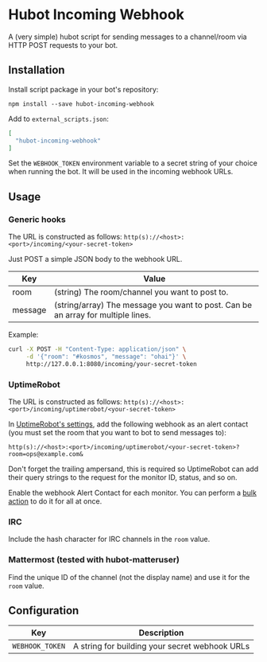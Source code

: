# Hubot Incoming Webhook

A (very simple) hubot script for sending messages to a channel/room via HTTP
POST requests to your bot.

## Installation

Install script package in your bot's repository:

    npm install --save hubot-incoming-webhook

Add to `external_scripts.json`:

```json
[
  "hubot-incoming-webhook"
]
```

Set the `WEBHOOK_TOKEN` environment variable to a secret string of your choice
when running the bot. It will be used in the incoming webhook URLs.

## Usage

### Generic hooks

The URL is constructed as follows: `http(s)://<host>:<port>/incoming/<your-secret-token>`

Just POST a simple JSON body to the webhook URL.

| Key | Value |
| --- | ----- |
| room | (string) The room/channel you want to post to. |
| message | (string/array) The message you want to post. Can be an array for multiple lines. |

Example:

```sh
curl -X POST -H "Content-Type: application/json" \
     -d '{"room": "#kosmos", "message": "ohai"}' \
     http://127.0.0.1:8080/incoming/your-secret-token
```

### UptimeRobot

The URL is constructed as follows: `http(s)://<host>:<port>/incoming/uptimerobot/<your-secret-token>`

In [UptimeRobot's settings](https://uptimerobot.com/dashboard#mySettings),
add the following webhook as an alert contact (you must set the room that you
want to bot to send messages to):

```
http(s)://<host>:<port>/incoming/uptimerobot/<your-secret-token>?room=ops@example.com&
```

Don't forget the trailing ampersand, this is required so UptimeRobot can add
their query strings to the request for the monitor ID, status, and so on.

Enable the webhook Alert Contact for each monitor. You can perform a
[bulk action](https://uptimerobot.com/dashboard#bulkActions) to do it for all
at once.

### IRC

Include the hash character for IRC channels in the `room` value.

### Mattermost (tested with hubot-matteruser)

Find the unique ID of the channel (not the display name) and use it for the `room` value.

## Configuration

| Key | Description |
| --- | ----------- |
| `WEBHOOK_TOKEN` | A string for building your secret webhook URLs
